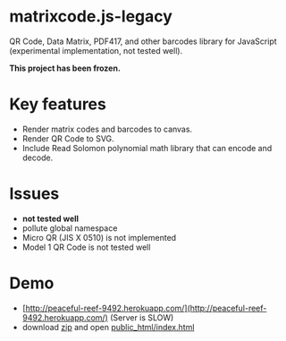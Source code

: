 matrixcode.js-legacy
====================

QR Code, Data Matrix, PDF417, and other barcodes library for JavaScript (experimental implementation, not tested well).

**This project has been frozen.**

# Key features
  * Render matrix codes and barcodes to canvas.
  * Render QR Code to SVG.
  * Include Read Solomon polynomial math library that can encode and decode.


# Issues
  * **not tested well**
  * pollute global namespace
  * Micro QR (JIS X 0510) is not implemented
  * Model 1 QR Code is not tested well


# Demo
  * [http://peaceful-reef-9492.herokuapp.com/](http://peaceful-reef-9492.herokuapp.com/) (Server is SLOW)
  * download [zip](https://github.com/shellyln/matrixcode.js-legacy/archive/master.zip) and
    open [public_html/index.html](https://github.com/shellyln/matrixcode.js-legacy/blob/master/public_html/index.html)

